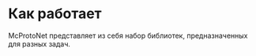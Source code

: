 # Как работает

McProtoNet представляет из себя набор библиотек, предназначенных для разных задач.





